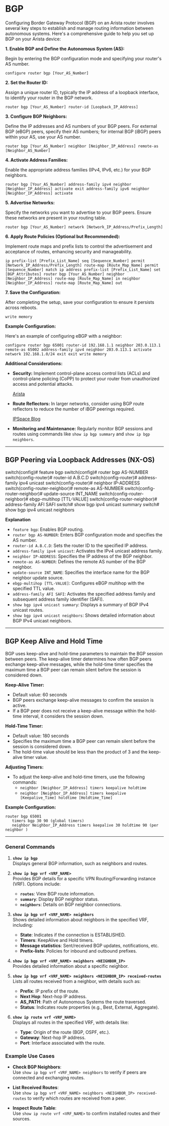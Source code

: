 # BGP

Configuring Border Gateway Protocol (BGP) on an Arista router involves several key steps to establish and manage routing information between autonomous systems. Here's a comprehensive guide to help you set up BGP on your Arista device:

**1\. Enable BGP and Define the Autonomous System (AS):**

Begin by entering the BGP configuration mode and specifying your router's AS number.

`configure
router bgp [Your_AS_Number]`

**2\. Set the Router ID:**

Assign a unique router ID, typically the IP address of a loopback interface, to identify your router in the BGP network.

`router bgp [Your_AS_Number]
   router-id [Loopback_IP_Address]`

**3\. Configure BGP Neighbors:**

Define the IP addresses and AS numbers of your BGP peers. For external BGP (eBGP) peers, specify their AS numbers; for internal BGP (iBGP) peers within your AS, use your AS number.

`router bgp [Your_AS_Number]
   neighbor [Neighbor_IP_Address] remote-as [Neighbor_AS_Number]`

**4\. Activate Address Families:**

Enable the appropriate address families (IPv4, IPv6, etc.) for your BGP neighbors.

`router bgp [Your_AS_Number]
   address-family ipv4
      neighbor [Neighbor_IP_Address] activate
   exit
   address-family ipv6
      neighbor [Neighbor_IP_Address] activate`

**5\. Advertise Networks:**

Specify the networks you want to advertise to your BGP peers. Ensure these networks are present in your routing table.

`router bgp [Your_AS_Number]
   network [Network_IP_Address/Prefix_Length]`

**6\. Apply Route Policies (Optional but Recommended):**

Implement route maps and prefix lists to control the advertisement and acceptance of routes, enhancing security and manageability.

`ip prefix-list [Prefix_List_Name] seq [Sequence_Number] permit [Network_IP_Address/Prefix_Length]
route-map [Route_Map_Name] permit [Sequence_Number]
   match ip address prefix-list [Prefix_List_Name]
   set [BGP_Attributes]
router bgp [Your_AS_Number]
   neighbor [Neighbor_IP_Address] route-map [Route_Map_Name] in
   neighbor [Neighbor_IP_Address] route-map [Route_Map_Name] out`

**7\. Save the Configuration:**

After completing the setup, save your configuration to ensure it persists across reboots.

`write memory`

**Example Configuration:**

Here's an example of configuring eBGP with a neighbor:

`configure
router bgp 65001
   router-id 192.168.1.1
   neighbor 203.0.113.1 remote-as 65002
   address-family ipv4
      neighbor 203.0.113.1 activate
      network 192.168.1.0/24
   exit
exit
write memory`

**Additional Considerations:**

- **Security:** Implement control-plane access control lists (ACLs) and control-plane policing (CoPP) to protect your router from unauthorized access and potential attacks.

  [Arista](https://arista.my.site.com/AristaCommunity/s/article/bgp-peering-configuration-best-practices-security-and-manageability)

- **Route Reflectors:** In larger networks, consider using BGP route reflectors to reduce the number of iBGP peerings required.

  [IPSpace Blog](https://blog.ipspace.net/2022/10/arista-route-reflector-woes/)

- **Monitoring and Maintenance:** Regularly monitor BGP sessions and routes using commands like `show ip bgp summary` and `show ip bgp neighbors`.

---

## BGP Peering via Loopback Addresses (NX-OS)

switch(config)# feature bgp
switch(config)# router bgp AS-NUMBER
switch(config-router)# router-id A.B.C.D
switch(config-router)# address-family ipv4 unicast
switch(config-router)# neighbor IP-ADDRESS
switch(config-router-neighbor)# remote-as AS-NUMBER
switch(config-router-neighbor)# update-source INT_NAME
switch(config-router-neighbor)# ebgp-multihop [TTL-VALUE]
switch(config-router-neighbor)# address-family AFI SAFI
switch# show bgp ipv4 unicast summary
switch# show bgp ipv4 unicast neighbors

**Explanation**

- `feature bgp`: Enables BGP routing.
- `router bgp AS-NUMBER`: Enters BGP configuration mode and specifies the AS number.
- `router-id A.B.C.D`: Sets the router ID to the specified IP address.
- `address-family ipv4 unicast`: Activates the IPv4 unicast address family.
- `neighbor IP-ADDRESS`: Specifies the IP address of the BGP neighbor.
- `remote-as AS-NUMBER`: Defines the remote AS number of the BGP neighbor.
- `update-source INT_NAME`: Specifies the interface name for the BGP neighbor update source.
- `ebgp-multihop [TTL-VALUE]`: Configures eBGP multihop with the specified TTL value.
- `address-family AFI SAFI`: Activates the specified address family and subsequent address family identifier (SAFI).
- `show bgp ipv4 unicast summary`: Displays a summary of BGP IPv4 unicast routes.
- `show bgp ipv4 unicast neighbors`: Shows detailed information about BGP IPv4 unicast neighbors.

---

## BGP Keep Alive and Hold Time

BGP uses keep-alive and hold-time parameters to maintain the BGP session between peers.
The keep-alive timer determines how often BGP peers exchange keep-alive messages, while the hold-time timer specifies
the maximum time a BGP peer can remain silent before the session is considered down.

**Keep-Alive Timer:**

- Default value: 60 seconds
- BGP peers exchange keep-alive messages to confirm the session is active.
- If a BGP peer does not receive a keep-alive message within the hold-time interval, it considers the session down.

**Hold-Time Timer:**

- Default value: 180 seconds
- Specifies the maximum time a BGP peer can remain silent before the session is considered down.
- The hold-time value should be less than the product of 3 and the keep-alive timer value.

**Adjusting Timers:**

- To adjust the keep-alive and hold-time timers, use the following commands:
  - `neighbor [Neighbor_IP_Address] timers keepalive holdtime`
  - `neighbor [Neighbor_IP_Address] timers keepalive [Keepalive_Time] holdtime [Holdtime_Time]`

**Example Configuration:**

```
router bgp 65001
   timers bgp 30 90 (global timers)
   neighbor Neighbor_IP_Address timers keepalive 30 holdtime 90 (per neighbor )
```

---

### General Commands

1.  **`show ip bgp`**\
    Displays general BGP information, such as neighbors and routes.

2.  **`show ip bgp vrf <VRF_NAME>`**\
    Provides BGP details for a specific VPN Routing/Forwarding instance (VRF). Options include:

    - **`routes`**: View BGP route information.
    - **`summary`**: Display BGP neighbor status.
    - **`neighbors`**: Details on BGP neighbor connections.

3.  **`show ip bgp vrf <VRF_NAME> neighbors`**\
    Shows detailed information about neighbors in the specified VRF, including:

    - **State**: Indicates if the connection is ESTABLISHED.
    - **Timers**: KeepAlive and Hold timers.
    - **Message statistics**: Sent/received BGP updates, notifications, etc.
    - **Prefix-lists**: Policies for inbound and outbound prefixes.

4.  **`show ip bgp vrf <VRF_NAME> neighbors <NEIGHBOR_IP>`**\
    Provides detailed information about a specific neighbor.

5.  **`show ip bgp vrf <VRF_NAME> neighbors <NEIGHBOR_IP> received-routes`**\
    Lists all routes received from a neighbor, with details such as:

    - **Prefix**: IP prefix of the route.
    - **Next Hop**: Next-hop IP address.
    - **AS_PATH**: Path of Autonomous Systems the route traversed.
    - **Status**: Indicates route properties (e.g., Best, External, Aggregate).

6.  **`show ip route vrf <VRF_NAME>`**\
    Displays all routes in the specified VRF, with details like:

    - **Type**: Origin of the route (BGP, OSPF, etc.).
    - **Gateway**: Next-hop IP address.
    - **Port**: Interface associated with the route.

### Example Use Cases

- **Check BGP Neighbors**:\
  Use `show ip bgp vrf <VRF_NAME> neighbors` to verify if peers are connected and exchanging routes.

- **List Received Routes**:\
  Use `show ip bgp vrf <VRF_NAME> neighbors <NEIGHBOR_IP> received-routes` to verify which routes are received from a peer.

- **Inspect Route Table**:\
  Use `show ip route vrf <VRF_NAME>` to confirm installed routes and their sources.

